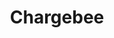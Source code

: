 ---
facebook: https://facebook.com/chargebee
googleplus: https://plus.google.com/+Chargebee
instagram: https://instagram.com/chargebee
linkedin: https://linkedin.com/company/chargebee
logohandle: chargebee
sort: chargebee
title: Chargebee
twitter: https://x.com/chargebee
website: https://www.chargebee.com/
youtube: https://youtube.com/user/ChargeBeeStudio
---
